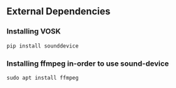 ## External Dependencies

### Installing VOSK
```
pip install sounddevice
```
### Installing ffmpeg in-order to use sound-device
```
sudo apt install ffmpeg
```